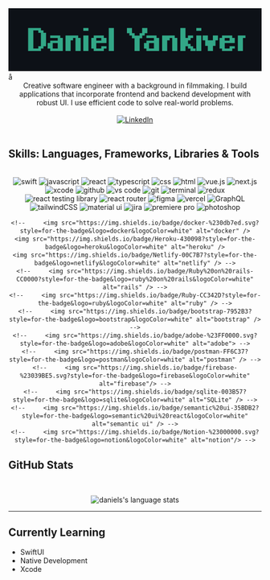         
<!-- BANNER  -->
<div align="center">
    <img src="./banner-github.png" alt="banner" />
</div>
<!-- EMAIL & LINKEDIN --> 
<!-- <div align="center"> -->
    <!-- <a href="mailto:dyankiver@gmail.com" >
        <img src="https://img.shields.io/badge/email%20me-EA4335?style=for-the-badge&logo=gmail&logoColor=white" alt="Gmail" />
    </a>
    <a href="https://danielyankiver.medium.com/" >
        <img src="https://img.shields.io/badge/read%20my%20blog%20on%20medium-black?style=for-the-badge&logo=medium&logoColor=white" alt="Medium" />
    </a> 
    <a href="https://www.danielyankiver.com/">
        <img src="https://img.shields.io/badge/check%20out%20my%20Portfolio-042549?style=for-the-badge&logo=moleculer&logoColor=white" alt="Portfolio Website" />
    </a> -->
<!-- </div> -->

<!-- ### About Me -->å
<div align="center">
        Creative software engineer with a background in filmmaking. I build applications that incorporate frontend and backend development with robust UI. I use efficient code to solve real-world problems.
        <br/>
        <br/>
        <a href="https://www.linkedin.com/in/daniel-yankiver/" >
            <img src="https://img.shields.io/badge/visit%20my%20Linkedin-0A66C2?style=for-the-badge&logo=linkedin&logoColor=white" alt="LinkedIn" />
        </a>
</div>
<br/>
<h2>Skills: Languages, Frameworks, Libraries & Tools</h2>
<br/>
<div align="center">
    <img src="https://img.shields.io/badge/swift-F54A2A?style=for-the-badge&logo=swift&logoColor=white" alt="swift" />
    <img src="https://img.shields.io/badge/JavaScript-F7DF1E?style=for-the-badge&logo=javascript&logoColor=black" alt="javascript" /> 
    <img src="https://img.shields.io/badge/react-%2320232a.svg?style=for-the-badge&logo=react&logoColor=%2361DAFB" alt="react" />
    <img src="https://img.shields.io/badge/typescript-%23007ACC.svg?style=for-the-badge&logo=typescript&logoColor=white" alt="typescript" />
    <img src="https://img.shields.io/badge/css-1572B6?style=for-the-badge&logo=css3&logoColor=white" alt="css" />
    <img src="https://img.shields.io/badge/HTML-E34F26?style=for-the-badge&logo=html5&logoColor=white" alt="html" />
    <img src="https://img.shields.io/badge/Vue.js-35495E?style=for-the-badge&logo=vue.js&logoColor=4FC08D" alt="vue.js"/>
    <img src="https://img.shields.io/badge/nextjs-%23000000.svg?style=for-the-badge&logo=next.js&logoColor=white" alt="next.js"/>
    <img src="https://img.shields.io/badge/Xcode-007ACC?style=for-the-badge&logo=Xcode&logoColor=white" alt="xcode" />
    <img src="https://img.shields.io/badge/GitHub-100000?style=for-the-badge&logo=github&logoColor=white" alt="github" />
    <img src="https://img.shields.io/badge/vs%20code-007ACC?style=for-the-badge&logo=visual%20studio%20code&logoColor=white" alt="vs code" />
    <img src="https://img.shields.io/badge/Git-F05032?style=for-the-badge&logo=git&logoColor=white" alt="git" />
    <img src="https://img.shields.io/badge/terminal%20commands-black?style=for-the-badge&logo=windows%20terminal&logoColor=white" alt="terminal" />
    <img src="https://img.shields.io/badge/redux-%23593d88.svg?style=for-the-badge&logo=redux&logoColor=white" alt="redux" />
    <img src="https://img.shields.io/badge/react_testing_librabry-%2320232a.svg?style=for-the-badge&logo=react&logoColor=%2361DAFB" alt="react testing library" />
    <img src="https://img.shields.io/badge/React_Router-CA4245?style=for-the-badge&logo=react-router&logoColor=white" alt="react router" />
    <img src="https://img.shields.io/badge/Figma-F24E1E?style=for-the-badge&logo=figma&logoColor=white" alt="figma" />
    <img src="https://img.shields.io/badge/vercel-%23000000.svg?style=for-the-badge&logo=vercel&logoColor=white" alt="vercel" />
    <img src="https://img.shields.io/badge/-GraphQL-E10098?style=for-the-badge&logo=graphql" alt="GraphQL"/>
    <img src="https://img.shields.io/badge/tailwindcss-%2338B2AC.svg?style=for-the-badge&logo=tailwind-css&logoColor=white" alt="tailwindCSS" />
    <img src="https://img.shields.io/badge/material--ui-0081CB?style=for-the-badge&logo=material-ui&logoColor=white" alt="material ui" />
    <img src="https://img.shields.io/badge/jira-%230A0FFF.svg?style=for-the-badge&logo=jira&logoColor=white" alt="jira" /> 
    <img src="https://img.shields.io/badge/Adobe%20Premiere%20Pro-9999FF.svg?style=for-the-badge&logo=Adobe%20Premiere%20Pro&logoColor=white" alt="premiere pro" />
    <img src="https://img.shields.io/badge/adobe%20photoshop-31A8FF?style=for-the-badge&logo=adobe%20photoshop&logoColor=white" alt="photoshop" />
        
    <!--     <img src="https://img.shields.io/badge/docker-%230db7ed.svg?style=for-the-badge&logo=docker&logoColor=white" alt="docker" />
    <img src="https://img.shields.io/badge/Heroku-430098?style=for-the-badge&logo=heroku&logoColor=white" alt="heroku" />
    <img src="https://img.shields.io/badge/Netlify-00C7B7?style=for-the-badge&logo=netlify&logoColor=white" alt="netlify" /> -->
    <!--     <img src="https://img.shields.io/badge/Ruby%20on%20rails-CC0000?style=for-the-badge&logo=ruby%20on%20rails&logoColor=white" alt="rails" /> -->
    <!--     <img src="https://img.shields.io/badge/Ruby-CC342D?style=for-the-badge&logo=ruby&logoColor=white" alt="ruby" /> -->
    <!--     <img src="https://img.shields.io/badge/bootstrap-7952B3?style=for-the-badge&logo=bootstrap&logoColor=white" alt="bootstrap" /> -->
    <!--     <img src="https://img.shields.io/badge/adobe-%23FF0000.svg?style=for-the-badge&logo=adobe&logoColor=white" alt="adobe"> -->
    <!--     <img src="https://img.shields.io/badge/postman-FF6C37?style=for-the-badge&logo=postman&logoColor=white" alt="postman" /> -->
    <!--     <img src="https://img.shields.io/badge/firebase-%23039BE5.svg?style=for-the-badge&logo=firebase&logoColor=white" alt="firebase"/> -->
    <!--     <img src="https://img.shields.io/badge/sqlite-003B57?style=for-the-badge&logo=sqlite&logoColor=white" alt="SQLite" /> -->
    <!--     <img src="https://img.shields.io/badge/semantic%20ui-35BDB2?style=for-the-badge&logo=semantic%20ui%20react&logoColor=white" alt="semantic ui" /> -->
    <!--     <img src="https://img.shields.io/badge/Notion-%23000000.svg?style=for-the-badge&logo=notion&logoColor=white" alt="notion"/> -->
</div>
<h2>GitHub Stats</h2>
<br/>
<p align="center">
    <img src="https://github-readme-stats-git-masterrstaa-rickstaa.vercel.app/api/top-langs/?username=danielyankiver&layout=compact&hide_border=true&theme=gotham" alt="daniels's language stats" />
<!--     <a href="https://github.com/danielyankiver"> -->
<!--         <img src="https://github-readme-stats-git-masterrstaa-rickstaa.vercel.app/api?username=danielyankiver&show_icons=true&hide=stars&hide_border=true&theme=gotham" alt="daniel's github stats" /> -->
<!--     </a> -->
</p>

---

<h2>Currently Learning</h2>

- SwiftUI
- Native Development
- Xcode

